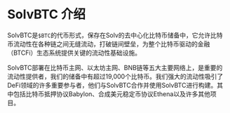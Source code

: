 # SolvBTC 介绍

SolvBTC是`$BTC`的代币形式，保存在Solv的去中心化比特币储备中，它允许比特币流动性在各种链之间无缝流动，打破链间壁垒，为整个比特币驱动的金融（BTCFi）生态系统提供关键的流动性基础设施。

SolvBTC部署在比特币主网、以太坊主网、BNB链等五大主要网络上，是重要的流动性提供者，我们的储备中有超过19,000个比特币。我们强大的流动性吸引了DeFi领域的许多重要参与者，他们与SolvBTC合作并使用SolvBTC进行构建。其中包括比特币抵押协议Babylon、合成美元稳定币协议Ethena以及许多其他项目。
